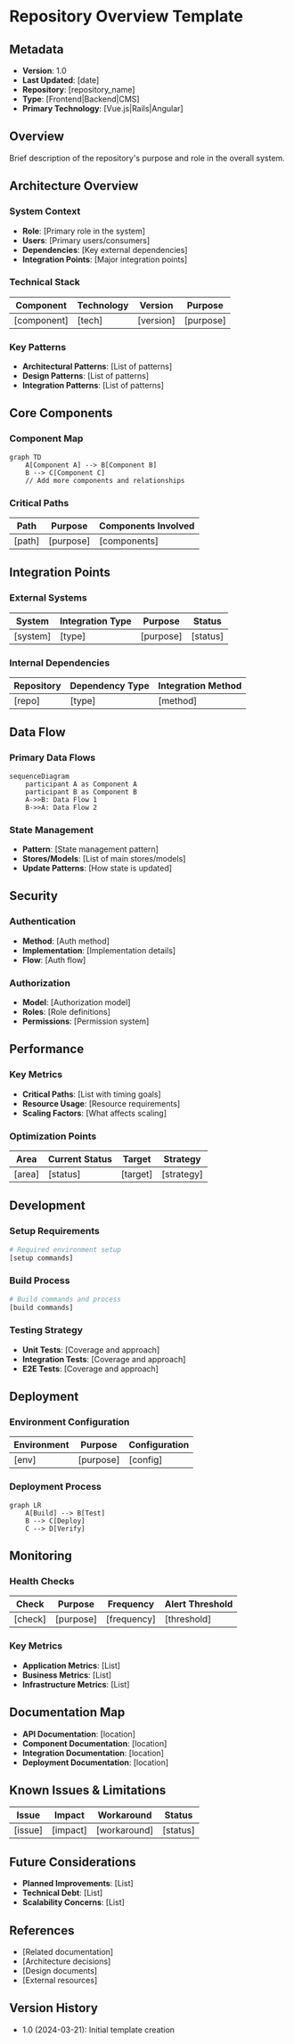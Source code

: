 # Repository Overview Template

## Metadata
- **Version**: 1.0
- **Last Updated**: [date]
- **Repository**: [repository_name]
- **Type**: [Frontend|Backend|CMS]
- **Primary Technology**: [Vue.js|Rails|Angular]

## Overview
Brief description of the repository's purpose and role in the overall system.

## Architecture Overview

### System Context
- **Role**: [Primary role in the system]
- **Users**: [Primary users/consumers]
- **Dependencies**: [Key external dependencies]
- **Integration Points**: [Major integration points]

### Technical Stack
| Component | Technology | Version | Purpose |
|-----------|------------|---------|----------|
| [component] | [tech] | [version] | [purpose] |

### Key Patterns
- **Architectural Patterns**: [List of patterns]
- **Design Patterns**: [List of patterns]
- **Integration Patterns**: [List of patterns]

## Core Components

### Component Map
```mermaid
graph TD
    A[Component A] --> B[Component B]
    B --> C[Component C]
    // Add more components and relationships
```

### Critical Paths
| Path | Purpose | Components Involved |
|------|---------|-------------------|
| [path] | [purpose] | [components] |

## Integration Points

### External Systems
| System | Integration Type | Purpose | Status |
|--------|-----------------|---------|--------|
| [system] | [type] | [purpose] | [status] |

### Internal Dependencies
| Repository | Dependency Type | Integration Method |
|------------|----------------|-------------------|
| [repo] | [type] | [method] |

## Data Flow

### Primary Data Flows
```mermaid
sequenceDiagram
    participant A as Component A
    participant B as Component B
    A->>B: Data Flow 1
    B->>A: Data Flow 2
```

### State Management
- **Pattern**: [State management pattern]
- **Stores/Models**: [List of main stores/models]
- **Update Patterns**: [How state is updated]

## Security

### Authentication
- **Method**: [Auth method]
- **Implementation**: [Implementation details]
- **Flow**: [Auth flow]

### Authorization
- **Model**: [Authorization model]
- **Roles**: [Role definitions]
- **Permissions**: [Permission system]

## Performance

### Key Metrics
- **Critical Paths**: [List with timing goals]
- **Resource Usage**: [Resource requirements]
- **Scaling Factors**: [What affects scaling]

### Optimization Points
| Area | Current Status | Target | Strategy |
|------|---------------|--------|-----------|
| [area] | [status] | [target] | [strategy] |

## Development

### Setup Requirements
```bash
# Required environment setup
[setup commands]
```

### Build Process
```bash
# Build commands and process
[build commands]
```

### Testing Strategy
- **Unit Tests**: [Coverage and approach]
- **Integration Tests**: [Coverage and approach]
- **E2E Tests**: [Coverage and approach]

## Deployment

### Environment Configuration
| Environment | Purpose | Configuration |
|-------------|---------|---------------|
| [env] | [purpose] | [config] |

### Deployment Process
```mermaid
graph LR
    A[Build] --> B[Test]
    B --> C[Deploy]
    C --> D[Verify]
```

## Monitoring

### Health Checks
| Check | Purpose | Frequency | Alert Threshold |
|-------|---------|-----------|-----------------|
| [check] | [purpose] | [frequency] | [threshold] |

### Key Metrics
- **Application Metrics**: [List]
- **Business Metrics**: [List]
- **Infrastructure Metrics**: [List]

## Documentation Map
- **API Documentation**: [location]
- **Component Documentation**: [location]
- **Integration Documentation**: [location]
- **Deployment Documentation**: [location]

## Known Issues & Limitations
| Issue | Impact | Workaround | Status |
|-------|--------|------------|--------|
| [issue] | [impact] | [workaround] | [status] |

## Future Considerations
- **Planned Improvements**: [List]
- **Technical Debt**: [List]
- **Scalability Concerns**: [List]

## References
- [Related documentation]
- [Architecture decisions]
- [Design documents]
- [External resources]

## Version History
- 1.0 (2024-03-21): Initial template creation 